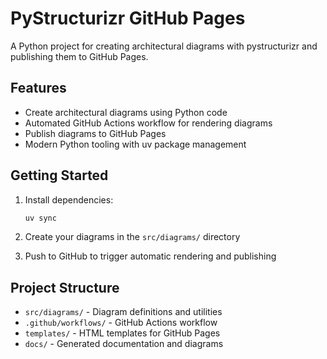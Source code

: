 # PyStructurizr GitHub Pages

A Python project for creating architectural diagrams with pystructurizr and publishing them to GitHub Pages.

## Features

- Create architectural diagrams using Python code
- Automated GitHub Actions workflow for rendering diagrams
- Publish diagrams to GitHub Pages
- Modern Python tooling with uv package management

## Getting Started

1. Install dependencies:
   ```bash
   uv sync
   ```

2. Create your diagrams in the `src/diagrams/` directory

3. Push to GitHub to trigger automatic rendering and publishing

## Project Structure

- `src/diagrams/` - Diagram definitions and utilities
- `.github/workflows/` - GitHub Actions workflow
- `templates/` - HTML templates for GitHub Pages
- `docs/` - Generated documentation and diagrams